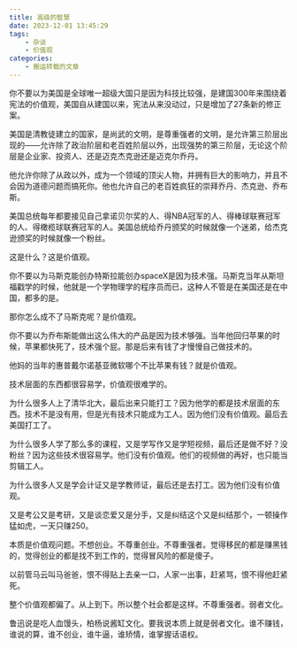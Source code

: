 ```yaml
---
title: 高级的智慧
date: 2023-12-01 13:45:29
tags:
    - 杂谈
    - 价值观
categories: 
    - 搬运转载的文章
---
```


你不要以为美国是全球唯一超级大国只是因为科技比较强，是建国300年来围绕着宪法的价值观，美国自从建国以来，宪法从来没动过，只是增加了27条新的修正案。

美国是清教徒建立的国家，是尚武的文明，是尊重强者的文明，是允许第三阶层出现的——允许除了政治阶层和老百姓阶层以外，出现强势的第三阶层，无论这个阶层是企业家、投资人、还是迈克杰克逊还是迈克尔乔丹。

他允许你除了从政以外，成为一个领域的顶尖人物，并拥有巨大的影响力，并且不会因为道德问题而搞死你。他也允许自己的老百姓疯狂的崇拜乔丹、杰克逊、乔布斯。

美国总统每年都要接见自己拿诺贝尔奖的人、得NBA冠军的人、得棒球联赛冠军的人、得橄榄球联赛冠军的人。美国总统给乔丹颁奖的时候就像一个迷弟，给杰克逊颁奖的时候就像一个粉丝。

这是什么？这是价值观。

你不要以为马斯克能创办特斯拉能创办spaceX是因为技术强。马斯克当年从斯坦福戳学的时候，他就是一个学物理学的程序员而已，这种人不管是在美国还是在中国，都多的是。

那你怎么成不了马斯克呢？是价值观。

你不要以为乔布斯能做出这么伟大的产品是因为技术够强。当年他回归苹果的时候，苹果都快死了，技术强个屁。那是后来有钱了才慢慢自己做技术的。

他妈的当年的惠普戴尔诺基亚微软哪个不比苹果有钱？就是价值观。

技术层面的东西都很容易学，价值观很难学的。

为什么很多人上了清华北大，最后出来只能打工？因为他学的都是技术层面的东西。技术不是没有用，但是光有技术只能成为工人。因为他们没有价值观。最后去美国打工了。

为什么很多人学了那么多的课程，又是学写作又是学短视频，最后还是做不好？没粉丝？因为这些技术很容易学。他们没有价值观。他们的视频做的再好，也只能当剪辑工人。

为什么很多人又是学会计证又是学教师证，最后还是去打工。因为他们没有价值观。

又是考公又是考研，又是谈恋爱又是分手，又是纠结这个又是纠结那个，一顿操作猛如虎，一天只赚250。

本质是价值观问题。不想创业。不尊重创业。不尊重强者。觉得移民的都是赚黑钱的，觉得创业的都是找不到工作的，觉得冒风险的都是傻子。

以前管马云叫马爸爸，恨不得贴上去亲一口，人家一出事，赶紧骂，恨不得他赶紧死。

整个价值观都偏了。从上到下。所以整个社会都是这样。不尊重强者。弱者文化。

鲁迅说是吃人血馒头，柏杨说酱缸文化。要我说本质上就是弱者文化。谁不赚钱，谁说的算，谁不创业，谁牛逼，谁矫情，谁掌握话语权。